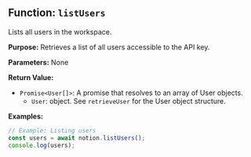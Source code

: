 ## Function: `listUsers`

Lists all users in the workspace.

**Purpose:**
Retrieves a list of all users accessible to the API key.

**Parameters:**
None

**Return Value:**

- `Promise<User[]>`: A promise that resolves to an array of User objects.
  - `User`: object. See `retrieveUser` for the User object structure.

**Examples:**

```typescript
// Example: Listing users
const users = await notion.listUsers();
console.log(users);
```